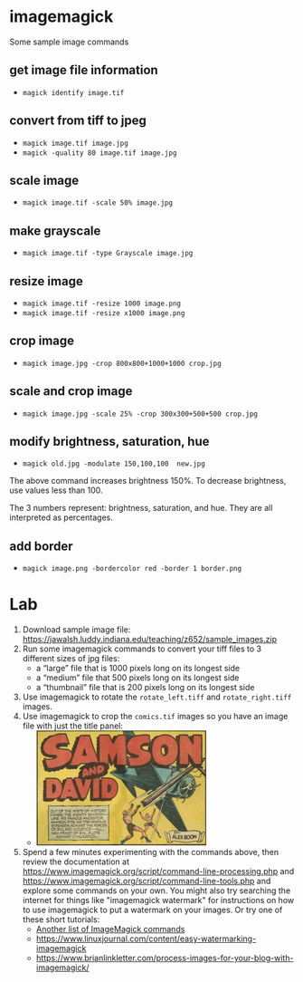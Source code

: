 # imagemagick

Some sample image commands

## get image file information

* `magick identify image.tif`

## convert from tiff to jpeg

* `magick image.tif image.jpg`
* `magick -quality 80 image.tif image.jpg`

## scale image

* `magick image.tif -scale 50% image.jpg`

## make grayscale

* `magick image.tif -type Grayscale image.jpg`


## resize image

* `magick image.tif -resize 1000 image.png`
* `magick image.tif -resize x1000 image.png`

## crop image

* `magick image.jpg -crop 800x800+1000+1000 crop.jpg`

## scale and crop image

* `magick image.jpg -scale 25% -crop 300x300+500+500 crop.jpg`

<!-- width: 1000 -->
<!-- height: x1000 -->

## modify brightness, saturation, hue

* `magick old.jpg -modulate 150,100,100  new.jpg`

The above command increases brightness 150%. To decrease brightness, use values less than 100.

The 3 numbers represent: brightness, saturation, and hue. They are all interpreted as percentages.


## add border

* `magick image.png -bordercolor red -border 1 border.png`


# Lab

1. Download sample image file: <https://jawalsh.luddy.indiana.edu/teaching/z652/sample_images.zip>
1. Run some imagemagick commands to convert your tiff files to 3 different sizes of jpg files:
	* a “large” file that is 1000 pixels long on its longest side
	* a “medium” file that 500 pixels long on its longest side
	* a “thumbnail” file that is 200 pixels long on its longest side
2. Use imagemagick to rotate the `rotate_left.tiff` and `rotate_right.tiff` images.
3. Use imagemagick to crop the `comics.tif` images so you have an image file with just the title panel:
	- ![Samson and David title panel](images/title_thumb.jpg)
2. Spend a few minutes experimenting with the commands above, then review the documentation at <https://www.imagemagick.org/script/command-line-processing.php> and <https://www.imagemagick.org/script/command-line-tools.php> and explore some commands on your own. You might also try searching the internet for things like "imagemagick watermark" for instructions on how to use imagemagick to put a watermark on your images. Or try one of these short tutorials:
	* [Another list of ImageMagick commands](https://imagemagick.org/script/command-line-options.php)
	* <https://www.linuxjournal.com/content/easy-watermarking-imagemagick>
	* <https://www.brianlinkletter.com/process-images-for-your-blog-with-imagemagick/>




